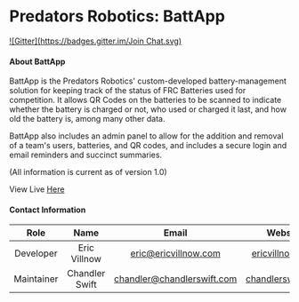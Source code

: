 Predators Robotics: BattApp
===========================
[![Gitter](https://badges.gitter.im/Join Chat.svg)](https://gitter.im/PredatorsRobotics/BattApp?utm_source=badge&utm_medium=badge&utm_campaign=pr-badge&utm_content=badge)

#### About BattApp ####

BattApp is the Predators Robotics' custom-developed battery-management
solution for keeping track of the status of FRC Batteries used for
competition. It allows QR Codes on the batteries to be scanned to
indicate whether the battery is charged or not, who used or charged it
last, and how old the battery is, among many other data.

BattApp also includes an admin panel to allow for the addition and
removal of a team's users, batteries, and QR codes, and includes a
secure login and email reminders and succinct summaries.

(All information is current as of version 1.0)

View Live [Here](http://ericvillnow.com/battapp)

#### Contact Information ####

|    Role    |      Name      |                        Email                             |                   Website                     |
|:----------:|:--------------:|:--------------------------------------------------------:|:---------------------------------------------:|
| Developer  |  Eric Villnow  |   [eric@ericvillnow.com](mailto:eric@ericvillnow.com)    |   [ericvillnow.com](http://ericvillnow.com)   |
| Maintainer | Chandler Swift | [chandler@chandlerswift.com](chandler@chandlerswift.com) | [chandlerswift.com](http://chandlerswift.com) |
